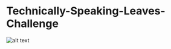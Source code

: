 # Technically-Speaking-Leaves-Challenge

![alt text](https://github.com/Anthelmed/Technically-Speaking-Leaves-Challenge/blob/main/GitHubPreview.png)
